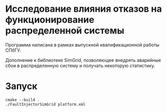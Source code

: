 # Исследование влияния отказов на функционирование распределенной системы

Программа написана в рамках выпускной квалификационной работы СПбГУ.

Дополнение к библиотеке SimGrid, позволяющее внедрять аварийные сбои в распределенную систему и получать некоторую статистику.

# Запуск

```
cmake --build .
./FaultInjectorSimGrid platform.xml
```